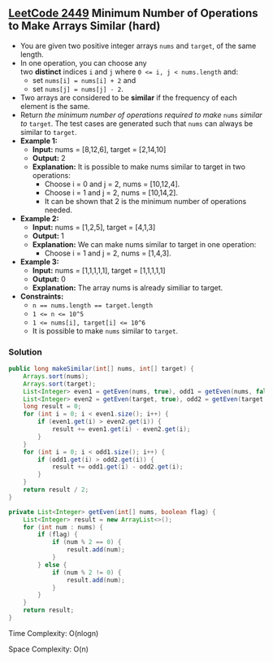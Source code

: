 ## [LeetCode 2449](https://leetcode.com/problems/minimum-number-of-operations-to-make-arrays-similar/) Minimum Number of Operations to Make Arrays Similar (hard)

- You are given two positive integer arrays `nums` and `target`, of the same length.
- In one operation, you can choose any two **distinct** indices `i` and `j` where `0 <= i, j < nums.length` and:
    -   set `nums[i] = nums[i] + 2` and
    -   set `nums[j] = nums[j] - 2`.
- Two arrays are considered to be **similar** if the frequency of each element is the same.
- Return _the minimum number of operations required to make_ `nums` _similar to_ `target`. The test cases are generated such that `nums` can always be similar to `target`.
- **Example 1:**
    - **Input:** nums = [8,12,6], target = [2,14,10]
    - **Output:** 2
    - **Explanation:** It is possible to make nums similar to target in two operations:
        - Choose i = 0 and j = 2, nums = [10,12,4].
        - Choose i = 1 and j = 2, nums = [10,14,2].
        - It can be shown that 2 is the minimum number of operations needed.
- **Example 2:**
    - **Input:** nums = [1,2,5], target = [4,1,3]
    - **Output:** 1
    - **Explanation:** We can make nums similar to target in one operation:
        - Choose i = 1 and j = 2, nums = [1,4,3].
- **Example 3:**
    - **Input:** nums = [1,1,1,1,1], target = [1,1,1,1,1]
    - **Output:** 0
    - **Explanation:** The array nums is already similiar to target.
- **Constraints:**
    -   `n == nums.length == target.length`
    -   `1 <= n <= 10^5`
    -   `1 <= nums[i], target[i] <= 10^6`
    -   It is possible to make `nums` similar to `target`.

### Solution

```java
public long makeSimilar(int[] nums, int[] target) {
    Arrays.sort(nums);
    Arrays.sort(target);
    List<Integer> even1 = getEven(nums, true), odd1 = getEven(nums, false);
    List<Integer> even2 = getEven(target, true), odd2 = getEven(target, false);
    long result = 0;
    for (int i = 0; i < even1.size(); i++) {
        if (even1.get(i) > even2.get(i)) {
            result += even1.get(i) - even2.get(i);
        }
    }
    for (int i = 0; i < odd1.size(); i++) {
        if (odd1.get(i) > odd2.get(i)) {
            result += odd1.get(i) - odd2.get(i);
        }
    }
    return result / 2;
}

private List<Integer> getEven(int[] nums, boolean flag) {
    List<Integer> result = new ArrayList<>();
    for (int num : nums) {
        if (flag) {
            if (num % 2 == 0) {
                result.add(num);
            }
        } else {
            if (num % 2 != 0) {
                result.add(num);
            }
        }
    }
    return result;
}
```

Time Complexity: O(nlogn)

Space Complexity: O(n)